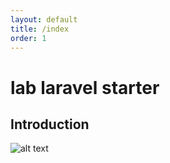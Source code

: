 ```yaml
---
layout: default
title: /index
order: 1
---
```

<!--  -->
# lab laravel starter
<!-- new slide -->

## Introduction 

![alt text](./Introduction/images/Presentation-rafiki.png)
<!-- new slide -->